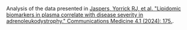 Analysis of the data presented in [Jaspers, Yorrick RJ, et al. "Lipidomic biomarkers in plasma correlate with disease severity in adrenoleukodystrophy." Communications Medicine 4.1 (2024): 175.](https://www.nature.com/articles/s43856-024-00605-9).

